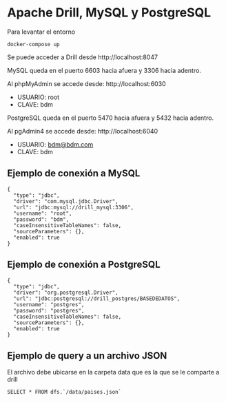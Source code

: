 # Apache Drill, MySQL y PostgreSQL

Para levantar el entorno

```docker-compose up```

Se puede acceder a Drill desde http://localhost:8047

MySQL queda en el puerto 6603 hacia afuera y 3306 hacia adentro.

Al phpMyAdmin se accede desde: http://localhost:6030

- USUARIO: root
- CLAVE: bdm

PostgreSQL queda en el puerto 5470 hacia afuera y 5432 hacia adentro.

Al pgAdmin4 se accede desde: http://localhost:6040

- USUARIO: bdm@bdm.com
- CLAVE: bdm

## Ejemplo de conexión a MySQL

```
{
  "type": "jdbc",
  "driver": "com.mysql.jdbc.Driver",
  "url": "jdbc:mysql://drill_mysql:3306",
  "username": "root",
  "password": "bdm",
  "caseInsensitiveTableNames": false,
  "sourceParameters": {},
  "enabled": true
}
```

## Ejemplo de conexión a PostgreSQL

```
{
  "type": "jdbc",
  "driver": "org.postgresql.Driver",
  "url": "jdbc:postgresql://drill_postgres/BASEDEDATOS",
  "username": "postgres",
  "password": "postgres",
  "caseInsensitiveTableNames": false,
  "sourceParameters": {},
  "enabled": true
}
```

## Ejemplo de query a un archivo JSON

El archivo debe ubicarse en la carpeta data que es la que se le comparte a drill

```
SELECT * FROM dfs.`/data/paises.json`
```